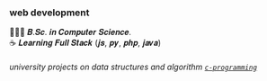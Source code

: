 ### web development
👨🏻‍💻 𝑩.𝑺𝒄. 𝒊𝒏 𝑪𝒐𝒎𝒑𝒖𝒕𝒆𝒓 𝑺𝒄𝒊𝒆𝒏𝒄𝒆.            
☕ 𝑳𝒆𝒂𝒓𝒏𝒊𝒏𝒈 𝑭𝒖𝒍𝒍 𝑺𝒕𝒂𝒄𝒌 (𝒋𝒔, 𝒑𝒚, 𝒑𝒉𝒑, 𝒋𝒂𝒗𝒂) 

###### university projects on data structures and algorithm [`c-programming`](https://github.com/cssdipakgiri/c-programming)
